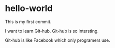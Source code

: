 # hello-world

This is my first commit.

I want to learn Git-hub.
Git-hub is so intersting.

Git-hub is like Facebook which only programers use.
